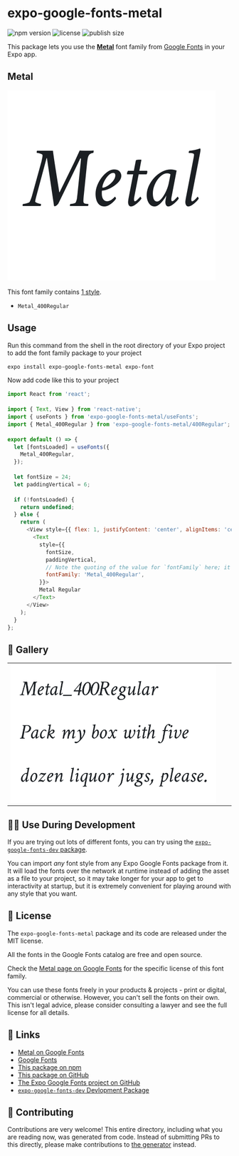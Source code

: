 # expo-google-fonts-metal

![npm version](https://flat.badgen.net/npm/v/expo-google-fonts-metal)
![license](https://flat.badgen.net/github/license/expo/google-fonts)
![publish size](https://flat.badgen.net/packagephobia/install/expo-google-fonts-metal)

This package lets you use the [**Metal**](https://fonts.google.com/specimen/Metal) font family from [Google Fonts](https://fonts.google.com/) in your Expo app.

## Metal

![Metal](./font-family.png)

This font family contains [1 style](#-gallery).

- `Metal_400Regular`

## Usage

Run this command from the shell in the root directory of your Expo project to add the font family package to your project
```sh
expo install expo-google-fonts-metal expo-font
```

Now add code like this to your project
```js
import React from 'react';

import { Text, View } from 'react-native';
import { useFonts } from 'expo-google-fonts-metal/useFonts';
import { Metal_400Regular } from 'expo-google-fonts-metal/400Regular';

export default () => {
  let [fontsLoaded] = useFonts({
    Metal_400Regular,
  });

  let fontSize = 24;
  let paddingVertical = 6;

  if (!fontsLoaded) {
    return undefined;
  } else {
    return (
      <View style={{ flex: 1, justifyContent: 'center', alignItems: 'center' }}>
        <Text
          style={{
            fontSize,
            paddingVertical,
            // Note the quoting of the value for `fontFamily` here; it expects a string!
            fontFamily: 'Metal_400Regular',
          }}>
          Metal Regular
        </Text>
      </View>
    );
  }
};

```

## 🔡 Gallery


||||
|-|-|-|
|![Metal_400Regular](.//400Regular/Metal_400Regular.ttf.png)||||


## 👩‍💻 Use During Development

If you are trying out lots of different fonts, you can try using the [`expo-google-fonts-dev` package](https://github.com/freeboub/google-fonts/tree/master/font-packages/dev#readme).

You can import *any* font style from any Expo Google Fonts package from it. It will load the fonts
over the network at runtime instead of adding the asset as a file to your project, so it may take longer
for your app to get to interactivity at startup, but it is extremely convenient
for playing around with any style that you want.

## 📖 License

The `expo-google-fonts-metal` package and its code are released under the MIT license.

All the fonts in the Google Fonts catalog are free and open source.

Check the [Metal page on Google Fonts](https://fonts.google.com/specimen/Metal) for the specific license of this font family.

You can use these fonts freely in your products & projects - print or digital, commercial or otherwise. However, you can't sell the fonts on their own. This isn't legal advice, please consider consulting a lawyer and see the full license for all details.

## 🔗 Links

- [Metal on Google Fonts](https://fonts.google.com/specimen/Metal)
- [Google Fonts](https://fonts.google.com/)
- [This package on npm](https://www.npmjs.com/package/expo-google-fonts-metal)
- [This package on GitHub](https://github.com/freeboub/google-fonts/tree/master/font-packages/metal)
- [The Expo Google Fonts project on GitHub](https://github.com/freeboub/google-fonts)
- [`expo-google-fonts-dev` Devlopment Package](https://github.com/freeboub/google-fonts/tree/master/font-packages/dev)

## 🤝 Contributing

Contributions are very welcome! This entire directory, including what you are reading now, was generated from code. Instead of submitting PRs to this directly, please make contributions to [the generator](https://github.com/freeboub/google-fonts/tree/master/packages/generator) instead.
